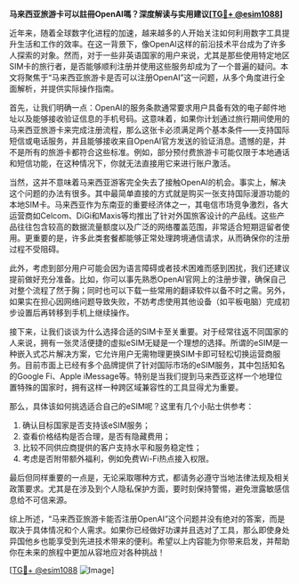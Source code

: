 **马来西亚旅游卡可以註冊OpenAI嗎？深度解读与实用建议[[TG💪+ @esim1088](https://t.me/s/esim1088)]**

近年来，随着全球数字化进程的加速，越来越多的人开始关注如何利用数字工具提升生活和工作的效率。在这一背景下，像OpenAI这样的前沿技术平台成为了许多人探索的对象。然而，对于一些非英语国家的用户来说，尤其是那些使用特定地区SIM卡的旅行者，是否能够顺利注册并使用这些服务却成为了一个普遍的疑问。本文将聚焦于“马来西亚旅游卡是否可以注册OpenAI”这一问题，从多个角度进行全面解析，并提供实际操作指南。

首先，让我们明确一点：OpenAI的服务条款通常要求用户具备有效的电子邮件地址以及能够接收验证信息的手机号码。这意味着，如果你计划通过旅行期间使用的马来西亚旅游卡来完成注册流程，那么这张卡必须满足两个基本条件——支持国际短信或电话服务，并且能够接收来自OpenAI官方发送的验证消息。遗憾的是，并不是所有的旅游卡都符合这些标准。例如，部分预付费旅游卡可能仅限于本地通话和短信功能，在这种情况下，你就无法直接用它来进行账户激活。

当然，这并不意味着马来西亚游客完全失去了接触OpenAI的机会。事实上，解决这个问题的办法有很多。其中最简单直接的方式就是购买一张支持国际漫游功能的本地SIM卡。马来西亚作为东南亚的重要经济体之一，其电信市场竞争激烈，各大运营商如Celcom、DiGi和Maxis等均推出了针对外国旅客设计的产品线。这些产品往往包含较高的数据流量额度以及广泛的网络覆盖范围，非常适合短期逗留者使用。更重要的是，许多此类套餐都能够正常处理跨境通信请求，从而确保你的注册过程不受阻碍。

此外，考虑到部分用户可能会因为语言障碍或者技术困难而感到困扰，我们还建议提前做好充分准备。比如，你可以事先熟悉OpenAI官网上的注册步骤，确保自己对整个流程了然于胸；同时也可以下载一些常用的翻译软件以备不时之需。另外，如果实在担心因网络问题导致失败，不妨考虑使用其他设备（如平板电脑）完成初步设置后再转移到手机上继续操作。

接下来，让我们谈谈为什么选择合适的SIM卡至关重要。对于经常往返不同国家的人来说，拥有一张灵活便捷的虚拟eSIM无疑是一个理想的选择。所谓的eSIM是一种嵌入式芯片解决方案，它允许用户无需物理更换SIM卡即可轻松切换运营商服务。目前市面上已经有多个品牌提供了针对国际市场的eSIM服务，其中包括知名的Google Fi、Apple iMessage等。特别是当我们提到马来西亚这样一个地理位置特殊的国家时，拥有这样一种跨区域兼容性的工具显得尤为重要。

那么，具体该如何挑选适合自己的eSIM呢？这里有几个小贴士供参考：
1. 确认目标国家是否支持该eSIM服务；
2. 查看价格结构是否合理，是否有隐藏费用；
3. 比较不同供应商提供的客户支持水平和服务稳定性；
4. 考虑是否附带额外福利，例如免费Wi-Fi热点接入权限。

最后但同样重要的一点是，无论采取哪种方式，都请务必遵守当地法律法规及相关政策要求。尤其是在涉及到个人隐私保护方面，要时刻保持警惕，避免泄露敏感信息给不可信来源。

综上所述，“马来西亚旅游卡能否注册OpenAI”这个问题并没有绝对的答案，而是取决于具体情况和个人需求。如果你已经做好功课并且选对了工具，那么即使身处异国他乡也能享受到先进技术带来的便利。希望以上内容能为你带来启发，并帮助你在未来的旅程中更加从容地应对各种挑战！

[[TG💪+ @esim1088](https://t.me/s/esim1088) ![Image](https://i.postimg.cc/4NQfJmqS/Snipaste-2025-05-13-00-14-12.png)]
